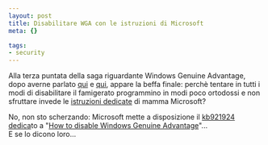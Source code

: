 ```yaml
--- 
layout: post
title: Disabilitare WGA con le istruzioni di Microsoft
meta: {}

tags: 
- security
---
```

Alla terza puntata della saga riguardante Windows Genuine Advantage, dopo averne parlato [qui](http://www.lastknight.com/2005/07/29/microsoft-genuine-advantage-craccato-in-24-ore/) e [qui](http://www.lastknight.com/2006/06/04/il-nuovo-nag-screen-di-windows-advantage-program/), appare la beffa finale: perchè tentare in tutti i modi di disabilitare il famigerato programmino in modi poco ortodossi e non sfruttare invede le [istruzioni dedicate](http://support.microsoft.com/kb/921914) di mamma Microsoft?  

No, non sto scherzando: Microsoft mette a disposizione il [kb921924 dedica](http://support.microsoft.com/kb/921914)to a "[How to disable Windows Genuine Advantage](http://support.microsoft.com/kb/921914)"...  
E se lo dicono loro... 
